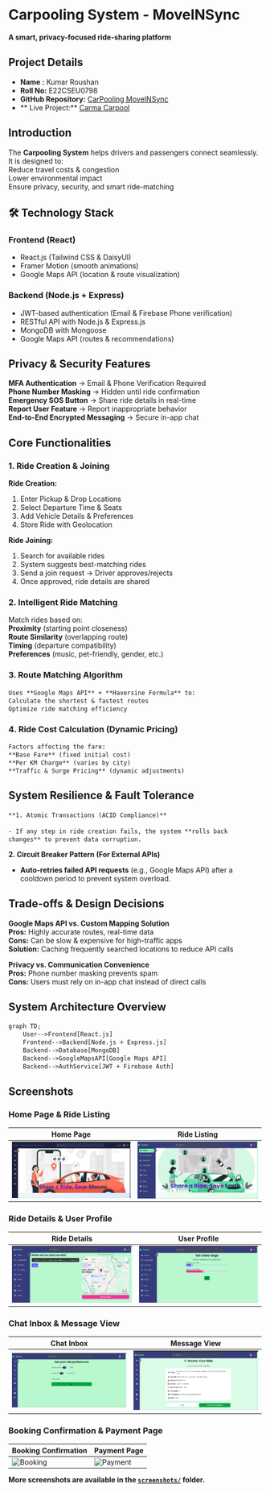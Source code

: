 # Carpooling System - MoveINSync

**A smart, privacy-focused ride-sharing platform**

## Project Details

- **Name :** Kumar Roushan
- **Roll No:** E22CSEU0798
- **GitHub Repository:** [CarPooling MoveINSync](https://github.com/KumarRoushan9234/car_polling_MoveINSync)
- ** Live Project:** [Carma Carpool](https://carma-carpool.vercel.app/)

## Introduction

The **Carpooling System** helps drivers and passengers connect seamlessly. It is designed to:  
 Reduce travel costs & congestion  
 Lower environmental impact  
 Ensure privacy, security, and smart ride-matching

## 🛠 Technology Stack

### Frontend (React)

- React.js (Tailwind CSS & DaisyUI)
- Framer Motion (smooth animations)
- Google Maps API (location & route visualization)

### Backend (Node.js + Express)

- JWT-based authentication (Email & Firebase Phone verification)
- RESTful API with Node.js & Express.js
- MongoDB with Mongoose
- Google Maps API (routes & recommendations)

## Privacy & Security Features

**MFA Authentication** → Email & Phone Verification Required  
**Phone Number Masking** → Hidden until ride confirmation  
**Emergency SOS Button** → Share ride details in real-time  
**Report User Feature** → Report inappropriate behavior  
**End-to-End Encrypted Messaging** → Secure in-app chat

## Core Functionalities

### 1️. Ride Creation & Joining

**Ride Creation:**

1. Enter Pickup & Drop Locations
2. Select Departure Time & Seats
3. Add Vehicle Details & Preferences
4. Store Ride with Geolocation

**Ride Joining:**

1. Search for available rides
2. System suggests best-matching rides
3. Send a join request → Driver approves/rejects
4. Once approved, ride details are shared

### 2️. Intelligent Ride Matching

Match rides based on:  
 **Proximity** (starting point closeness)  
 **Route Similarity** (overlapping route)  
 **Timing** (departure compatibility)  
 **Preferences** (music, pet-friendly, gender, etc.)

### 3. Route Matching Algorithm

    Uses **Google Maps API** + **Haversine Formula** to:
    Calculate the shortest & fastest routes
    Optimize ride matching efficiency

### 4️. Ride Cost Calculation (Dynamic Pricing)

    Factors affecting the fare:
    **Base Fare** (fixed initial cost)
    **Per KM Charge** (varies by city)
    **Traffic & Surge Pricing** (dynamic adjustments)

## System Resilience & Fault Tolerance

    **1. Atomic Transactions (ACID Compliance)**

    - If any step in ride creation fails, the system **rolls back changes** to prevent data corruption.

**2. Circuit Breaker Pattern (For External APIs)**

- **Auto-retries failed API requests** (e.g., Google Maps API) after a cooldown period to prevent system overload.

## Trade-offs & Design Decisions

**Google Maps API vs. Custom Mapping Solution**  
**Pros:** Highly accurate routes, real-time data  
**Cons:** Can be slow & expensive for high-traffic apps  
**Solution:** Caching frequently searched locations to reduce API calls

**Privacy vs. Communication Convenience**  
**Pros:** Phone number masking prevents spam  
**Cons:** Users must rely on in-app chat instead of direct calls

## System Architecture Overview

```mermaid
graph TD;
    User-->Frontend[React.js]
    Frontend-->Backend[Node.js + Express.js]
    Backend-->Database[MongoDB]
    Backend-->GoogleMapsAPI[Google Maps API]
    Backend-->AuthService[JWT + Firebase Auth]

```

## Screenshots

### Home Page & Ride Listing

| Home Page                                                 | Ride Listing                                                      |
| --------------------------------------------------------- | ----------------------------------------------------------------- |
| ![Home](screenshots/Screenshot%202025-03-23%20081148.png) | ![Ride Listing](screenshots/Screenshot%202025-03-23%20145338.png) |

### Ride Details & User Profile

| Ride Details                                                      | User Profile                                                      |
| ----------------------------------------------------------------- | ----------------------------------------------------------------- |
| ![Ride Details](screenshots/Screenshot%202025-03-23%20145357.png) | ![User Profile](screenshots/Screenshot%202025-03-23%20145425.png) |

### Chat Inbox & Message View

| Chat Inbox                                                      | Message View                                                      |
| --------------------------------------------------------------- | ----------------------------------------------------------------- |
| ![Chat Inbox](screenshots/Screenshot%202025-03-23%20145437.png) | ![Message View](screenshots/Screenshot%202025-03-23%20145452.png) |

### Booking Confirmation & Payment Page

| Booking Confirmation                                         | Payment Page                                                 |
| ------------------------------------------------------------ | ------------------------------------------------------------ |
| ![Booking](screenshots/Screenshot%202025-03-23%20145504.png) | ![Payment](screenshots/Screenshot%202025-03-23%20145522.png) |

**More screenshots are available in the [`screenshots/`](screenshots/) folder.**

